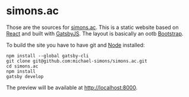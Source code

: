 # simons.ac

Those are the sources for [simons.ac](http://simons.ac).
This is a static website based on [React](https://reactjs.org) and built with [GatsbyJS](https://www.gatsbyjs.org).
The layout is basically an ootb [Bootstrap](https://getbootstrap.com).

To build the site you have to have git and [Node](https://nodejs.org/en/) installed:

    npm install --global gatsby-cli
    git clone git@github.com:michael-simons/simons.ac.git
    cd simons.ac
    npm install
    gatsby develop

The preview will be available at [http://localhost:8000](http://localhost:8000).
